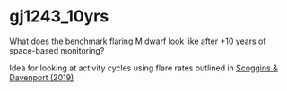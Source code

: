 # gj1243_10yrs
What does the benchmark flaring M dwarf look like after +10 years of space-based monitoring?


Idea for looking at activity cycles using flare rates outlined in [Scoggins & Davenport (2019)](https://github.com/mscoggs/flare_cycles)
